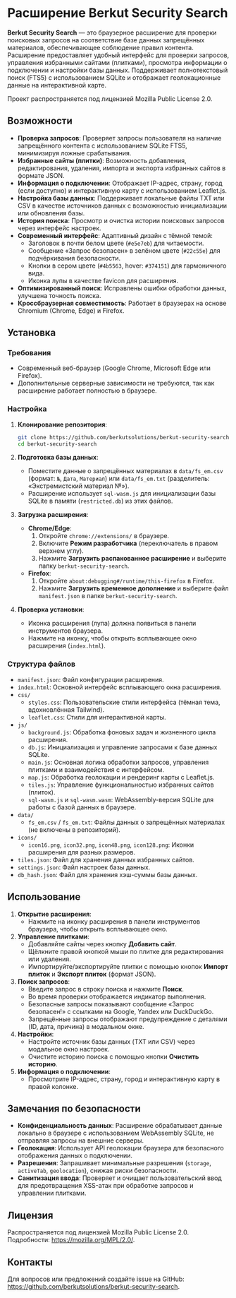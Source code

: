 # Расширение Berkut Security Search

**Berkut Security Search** — это браузерное расширение для проверки поисковых запросов на соответствие базе данных запрещённых материалов, обеспечивающее соблюдение правил контента. Расширение предоставляет удобный интерфейс для проверки запросов, управления избранными сайтами (плитками), просмотра информации о подключении и настройки базы данных. Поддерживает полнотекстовый поиск (FTS5) с использованием SQLite и отображает геолокационные данные на интерактивной карте.

Проект распространяется под лицензией Mozilla Public License 2.0.

## Возможности

- **Проверка запросов**: Проверяет запросы пользователя на наличие запрещённого контента с использованием SQLite FTS5, минимизируя ложные срабатывания.
- **Избранные сайты (плитки)**: Возможность добавления, редактирования, удаления, импорта и экспорта избранных сайтов в формате JSON.
- **Информация о подключении**: Отображает IP-адрес, страну, город (если доступно) и интерактивную карту с использованием Leaflet.js.
- **Настройка базы данных**: Поддерживает локальные файлы TXT или CSV в качестве источников данных с возможностью инициализации или обновления базы.
- **История поиска**: Просмотр и очистка истории поисковых запросов через интерфейс настроек.
- **Современный интерфейс**: Адаптивный дизайн с тёмной темой:
  - Заголовок в почти белом цвете (`#e5e7eb`) для читаемости.
  - Сообщение «Запрос безопасен» в зелёном цвете (`#22c55e`) для подчёркивания безопасности.
  - Кнопки в сером цвете (`#4b5563`, hover: `#374151`) для гармоничного вида.
  - Иконка лупы в качестве favicon для расширения.
- **Оптимизированный поиск**: Исправлены ошибки обработки данных, улучшена точность поиска.
- **Кроссбраузерная совместимость**: Работает в браузерах на основе Chromium (Chrome, Edge) и Firefox.

## Установка

### Требования

- Современный веб-браузер (Google Chrome, Microsoft Edge или Firefox).
- Дополнительные серверные зависимости не требуются, так как расширение работает полностью в браузере.

### Настройка

1. **Клонирование репозитория**:

   ```bash
   git clone https://github.com/berkutsolutions/berkut-security-search.git
   cd berkut-security-search
   ```

2. **Подготовка базы данных**:

   - Поместите данные о запрещённых материалах в `data/fs_em.csv` (формат: `№`, `Дата`, `Материал`) или `data/fs_em.txt` (разделитель: «Экстремистский материал №»).
   - Расширение использует `sql-wasm.js` для инициализации базы SQLite в памяти (`restricted.db`) из этих файлов.

3. **Загрузка расширения**:

   - **Chrome/Edge**:
     1. Откройте `chrome://extensions/` в браузере.
     2. Включите **Режим разработчика** (переключатель в правом верхнем углу).
     3. Нажмите **Загрузить распакованное расширение** и выберите папку `berkut-security-search`.
   - **Firefox**:
     1. Откройте `about:debugging#/runtime/this-firefox` в Firefox.
     2. Нажмите **Загрузить временное дополнение** и выберите файл `manifest.json` в папке `berkut-security-search`.

4. **Проверка установки**:

   - Иконка расширения (лупа) должна появиться в панели инструментов браузера.
   - Нажмите на иконку, чтобы открыть всплывающее окно расширения (`index.html`).

### Структура файлов

- `manifest.json`: Файл конфигурации расширения.
- `index.html`: Основной интерфейс всплывающего окна расширения.
- `css/`
  - `styles.css`: Пользовательские стили интерфейса (тёмная тема, вдохновлённая Tailwind).
  - `leaflet.css`: Стили для интерактивной карты.
- `js/`
  - `background.js`: Обработка фоновых задач и жизненного цикла расширения.
  - `db.js`: Инициализация и управление запросами к базе данных SQLite.
  - `main.js`: Основная логика обработки запросов, управления плитками и взаимодействия с интерфейсом.
  - `map.js`: Обработка геолокации и рендеринг карты с Leaflet.js.
  - `tiles.js`: Управление функциональностью избранных сайтов (плиток).
  - `sql-wasm.js` и `sql-wasm.wasm`: WebAssembly-версия SQLite для работы с базой данных в браузере.
- `data/`
  - `fs_em.csv` / `fs_em.txt`: Файлы данных о запрещённых материалах (не включены в репозиторий).
- `icons/`
  - `icon16.png`, `icon32.png`, `icon48.png`, `icon128.png`: Иконки расширения для разных размеров.
- `tiles.json`: Файл для хранения данных избранных сайтов.
- `settings.json`: Файл настроек базы данных.
- `db_hash.json`: Файл для хранения хэш-суммы базы данных.

## Использование

1. **Открытие расширения**:
   - Нажмите на иконку расширения в панели инструментов браузера, чтобы открыть всплывающее окно.
2. **Управление плитками**:
   - Добавляйте сайты через кнопку **Добавить сайт**.
   - Щёлкните правой кнопкой мыши по плитке для редактирования или удаления.
   - Импортируйте/экспортируйте плитки с помощью кнопок **Импорт плиток** и **Экспорт плиток** (формат JSON).
3. **Поиск запросов**:
   - Введите запрос в строку поиска и нажмите **Поиск**.
   - Во время проверки отображается индикатор выполнения.
   - Безопасные запросы показывают сообщение «Запрос безопасен!» с ссылками на Google, Yandex или DuckDuckGo.
   - Запрещённые запросы отображают предупреждение с деталями (ID, дата, причина) в модальном окне.
4. **Настройки**:
   - Настройте источник базы данных (TXT или CSV) через модальное окно настроек.
   - Очистите историю поиска с помощью кнопки **Очистить историю**.
5. **Информация о подключении**:
   - Просмотрите IP-адрес, страну, город и интерактивную карту в правой колонке.

## Замечания по безопасности

- **Конфиденциальность данных**: Расширение обрабатывает данные локально в браузере с использованием WebAssembly SQLite, не отправляя запросы на внешние серверы.
- **Геолокация**: Использует API геолокации браузера для безопасного отображения данных о подключении.
- **Разрешения**: Запрашивает минимальные разрешения (`storage`, `activeTab`, `geolocation`), снижая риски безопасности.
- **Санитизация ввода**: Проверяет и очищает пользовательский ввод для предотвращения XSS-атак при обработке запросов и управлении плитками.

## Лицензия

Распространяется под лицензией Mozilla Public License 2.0. Подробности: https://mozilla.org/MPL/2.0/.

## Контакты

Для вопросов или предложений создайте issue на GitHub: https://github.com/berkutsolutions/berkut-security-search.
